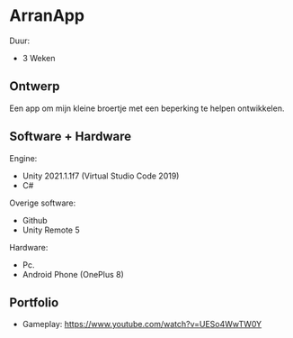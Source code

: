 # ArranApp

Duur:
 - 3 Weken

## Ontwerp
Een app om mijn kleine broertje met een beperking te helpen ontwikkelen.

## Software + Hardware
Engine:
- Unity 2021.1.1f7 (Virtual Studio Code 2019)
- C#

Overige software:
- Github
- Unity Remote 5

Hardware:
- Pc.
- Android Phone (OnePlus 8)

## Portfolio
- Gameplay: https://www.youtube.com/watch?v=UESo4WwTW0Y
